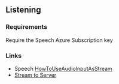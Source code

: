 ## Listening

### Requirements
Require the Speech Azure Subscription key

### Links
- Speech [HowToUseAudioInputAsStream](https://docs.microsoft.com/en-us/azure/cognitive-services/speech-service/how-to-use-audio-input-streams)
- [Stream to Server](https://docs.microsoft.com/en-us/aspnet/core/signalr/streaming?view=aspnetcore-5.0)
